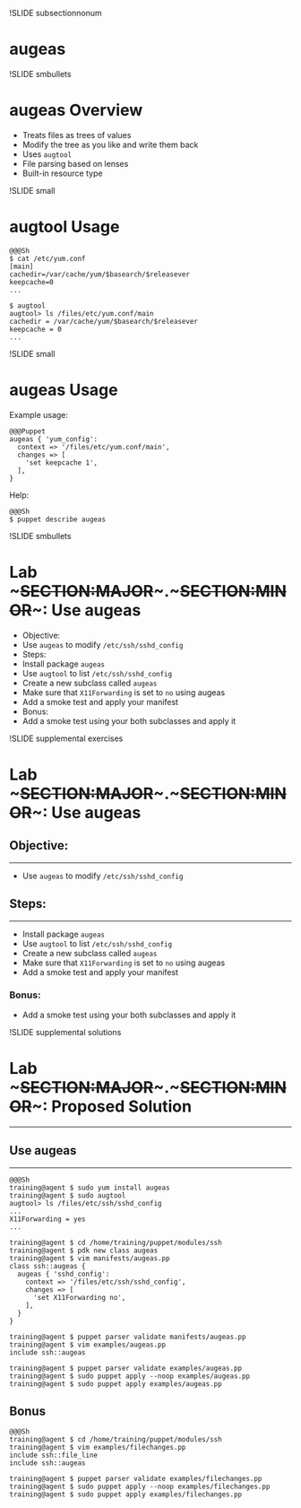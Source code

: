 !SLIDE subsectionnonum
# augeas

!SLIDE smbullets
# augeas Overview

* Treats files as trees of values
* Modify the tree as you like and write them back
* Uses `augtool`
* File parsing based on lenses
* Built-in resource type


!SLIDE small
# augtool Usage

    @@@Sh
    $ cat /etc/yum.conf
    [main]
    cachedir=/var/cache/yum/$basearch/$releasever
    keepcache=0
    ...

    $ augtool
    augtool> ls /files/etc/yum.conf/main
    cachedir = /var/cache/yum/$basearch/$releasever
    keepcache = 0
    ...


!SLIDE small
# augeas Usage

Example usage:

    @@@Puppet
    augeas { 'yum_config':
      context => '/files/etc/yum.conf/main',
      changes => [
        'set keepcache 1',
      ],
    }

Help:

    @@@Sh
    $ puppet describe augeas


!SLIDE smbullets
# Lab ~~~SECTION:MAJOR~~~.~~~SECTION:MINOR~~~: Use augeas

* Objective:
 * Use `augeas` to modify `/etc/ssh/sshd_config`
* Steps:
 * Install package `augeas`
 * Use `augtool` to list `/etc/ssh/sshd_config`
 * Create a new subclass called `augeas`
 * Make sure that `X11Forwarding` is set to `no` using augeas
 * Add a smoke test and apply your manifest 
* Bonus:
 * Add a smoke test using your both subclasses and apply it


!SLIDE supplemental exercises
# Lab ~~~SECTION:MAJOR~~~.~~~SECTION:MINOR~~~: Use augeas

## Objective:

****

* Use `augeas` to modify `/etc/ssh/sshd_config`

## Steps:

****

* Install package `augeas`
* Use `augtool` to list `/etc/ssh/sshd_config`
* Create a new subclass called `augeas`
* Make sure that `X11Forwarding` is set to `no` using augeas
* Add a smoke test and apply your manifest

### Bonus:

* Add a smoke test using your both subclasses and apply it


!SLIDE supplemental solutions
# Lab ~~~SECTION:MAJOR~~~.~~~SECTION:MINOR~~~: Proposed Solution

****

## Use augeas

****

    @@@Sh
    training@agent $ sudo yum install augeas
    training@agent $ sudo augtool
    augtool> ls /files/etc/ssh/sshd_config
    ...
    X11Forwarding = yes
    ...

    training@agent $ cd /home/training/puppet/modules/ssh
    training@agent $ pdk new class augeas
    training@agent $ vim manifests/augeas.pp
    class ssh::augeas {
      augeas { 'sshd_config':
        context => '/files/etc/ssh/sshd_config',
        changes => [
          'set X11Forwarding no',
        ],
      }
    }

    training@agent $ puppet parser validate manifests/augeas.pp
    training@agent $ vim examples/augeas.pp
    include ssh::augeas

    training@agent $ puppet parser validate examples/augeas.pp 
    training@agent $ sudo puppet apply --noop examples/augeas.pp
    training@agent $ sudo puppet apply examples/augeas.pp

## Bonus

    @@@Sh
    training@agent $ cd /home/training/puppet/modules/ssh
    training@agent $ vim examples/filechanges.pp
    include ssh::file_line
    include ssh::augeas

    training@agent $ puppet parser validate examples/filechanges.pp
    training@agent $ sudo puppet apply --noop examples/filechanges.pp
    training@agent $ sudo puppet apply examples/filechanges.pp
